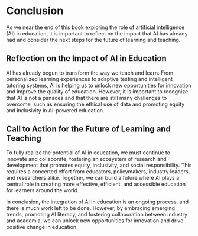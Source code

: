 # Conclusion

As we near the end of this book exploring the role of artificial intelligence (AI) in education, it is important to reflect on the impact that AI has already had and consider the next steps for the future of learning and teaching.

Reflection on the Impact of AI in Education
-------------------------------------------

AI has already begun to transform the way we teach and learn. From personalized learning experiences to adaptive testing and intelligent tutoring systems, AI is helping us to unlock new opportunities for innovation and improve the quality of education. However, it is important to recognize that AI is not a panacea and that there are still many challenges to overcome, such as ensuring the ethical use of data and promoting equity and inclusivity in AI-powered education.

Call to Action for the Future of Learning and Teaching
------------------------------------------------------

To fully realize the potential of AI in education, we must continue to innovate and collaborate, fostering an ecosystem of research and development that promotes equity, inclusivity, and social responsibility. This requires a concerted effort from educators, policymakers, industry leaders, and researchers alike. Together, we can build a future where AI plays a central role in creating more effective, efficient, and accessible education for learners around the world.

In conclusion, the integration of AI in education is an ongoing process, and there is much work left to be done. However, by embracing emerging trends, promoting AI literacy, and fostering collaboration between industry and academia, we can unlock new opportunities for innovation and drive positive change in education.